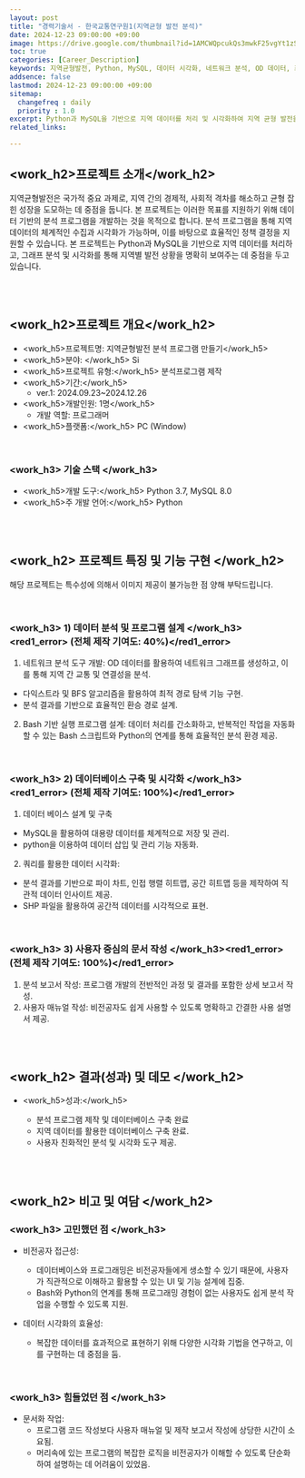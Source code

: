 ```yaml
---
layout: post
title: "경력기술서 - 한국교통연구원1(지역균형 발전 분석)"
date: 2024-12-23 09:00:00 +09:00
image: https://drive.google.com/thumbnail?id=1AMCWQpcukQs3mwkF25vgYt1zSixVzhzI
toc: true
categories: [Career_Description]
keywords: 지역균형발전, Python, MySQL, 데이터 시각화, 네트워크 분석, OD 데이터, 최적 경로, 데이터베이스 구축, 사용자 매뉴얼
addsence: false
lastmod: 2024-12-23 09:00:00 +09:00
sitemap:
  changefreq : daily
  priority : 1.0
excerpt: Python과 MySQL을 기반으로 지역 데이터를 처리 및 시각화하여 지역 균형 발전을 지원하는 분석 프로그램을 개발했습니다. 데이터베이스 구축, 네트워크 분석, 최적 경로 탐색, 시각화 도구 설계를 통해 효율적인 정책 결정을 지원합니다.
related_links:

---
```


## <work_h2>프로젝트 소개</work_h2>

지역균형발전은 국가적 중요 과제로, 지역 간의 경제적, 사회적 격차를 해소하고 균형 잡힌 성장을 도모하는 데 중점을 둡니다. 본 프로젝트는 이러한 목표를 지원하기 위해 데이터 기반의 분석 프로그램을 개발하는 것을 목적으로 합니다. 분석 프로그램을 통해 지역 데이터의 체계적인 수집과 시각화가 가능하며, 이를 바탕으로 효율적인 정책 결정을 지원할 수 있습니다.
본 프로젝트는 Python과 MySQL을 기반으로 지역 데이터를 처리하고, 그래프 분석 및 시각화를 통해 지역별 발전 상황을 명확히 보여주는 데 중점을 두고 있습니다.

<br>
<br>

## <work_h2>프로젝트 개요</work_h2>

- <span><work_h5>프로젝트명: 지역균형발전 분석 프로그램 만들기</work_h5> </span>
- <span><work_h5>분야: </work_h5> Si </span>
- <span><work_h5>프로젝트 유형:</work_h5> 분석프로그램 제작 </span>
- <span><work_h5>기간:</work_h5> </span>
  - ver.1: 2024.09.23~2024.12.26 
- <span><work_h5>개발인원: 1명</work_h5> </span>
  - 개발 역할: 프로그래머
- <span><work_h5>플랫폼:</work_h5> PC (Window) </span>

<br>

### <work_h3> 기술 스택 </work_h3>

- <span><work_h5>개발 도구:</work_h5> Python 3.7, MySQL 8.0 </span>
- <span><work_h5>주 개발 언어:</work_h5> Python </span>

<br>
<br>

## <work_h2> 프로젝트 특징 및 기능 구현 </work_h2>

해당 프로젝트는 특수성에 의해서 이미지 제공이 불가능한 점 양해 부탁드립니다.

<br>

### <work_h3> 1) 데이터 분석 및 프로그램 설계 </work_h3><red1_error> (전체 제작 기여도: 40%)</red1_error>

1. 네트워크 분석 도구 개발: OD 데이터를 활용하여 네트워크 그래프를 생성하고, 이를 통해 지역 간 교통 및 연결성을 분석.
  - 다익스트라 및 BFS 알고리즘을 활용하여 최적 경로 탐색 기능 구현.
  - 분석 결과를 기반으로 효율적인 환승 경로 설계.

2. Bash 기반 실행 프로그램 설계: 데이터 처리를 간소화하고, 반복적인 작업을 자동화할 수 있는 Bash 스크립트와 Python의 연계를 통해 효율적인 분석 환경 제공.

<br>

### <work_h3> 2) 데이터베이스 구축 및 시각화 </work_h3><red1_error> (전체 제작 기여도: 100%)</red1_error>

1. 데이터 베이스 설계 및 구축
  - MySQL을 활용하여 대용량 데이터를 체계적으로 저장 및 관리.
  - python을 이용하여 데이터 삽입 및 관리 기능 자동화.

2. 쿼리를 활용한 데이터 시각화:
  - 분석 결과를 기반으로 파이 차트, 인접 행렬 히트맵, 공간 히트맵 등을 제작하여 직관적 데이터 인사이트 제공.
  - SHP 파일을 활용하여 공간적 데이터를 시각적으로 표현.

<br>

### <work_h3> 3) 사용자 중심의 문서 작성 </work_h3><red1_error> (전체 제작 기여도: 100%)</red1_error>

1. 분석 보고서 작성: 프로그램 개발의 전반적인 과정 및 결과를 포함한 상세 보고서 작성.
2. 사용자 매뉴얼 작성: 비전공자도 쉽게 사용할 수 있도록 명확하고 간결한 사용 설명서 제공.

<br>
<br>

## <work_h2> 결과(성과) 및 데모 </work_h2>

- <span><work_h5>성과:</work_h5></span>

  - 분석 프로그램 제작 및 데이터베이스 구축 완료
  - 지역 데이터를 활용한 데이터베이스 구축 완료.
  - 사용자 친화적인 분석 및 시각화 도구 제공.

<br>
<br>

## <work_h2> 비고 및 여담 </work_h2>

### <work_h3> 고민했던 점 </work_h3>

- 비전공자 접근성:
  - 데이터베이스와 프로그래밍은 비전공자들에게 생소할 수 있기 때문에, 사용자가 직관적으로 이해하고 활용할 수 있는 UI 및 기능 설계에 집중.
  - Bash와 Python의 연계를 통해 프로그래밍 경험이 없는 사용자도 쉽게 분석 작업을 수행할 수 있도록 지원.

- 데이터 시각화의 효율성:
  - 복잡한 데이터를 효과적으로 표현하기 위해 다양한 시각화 기법을 연구하고, 이를 구현하는 데 중점을 둠.

<br>

### <work_h3> 힘들었던 점 </work_h3>

- 문서화 작업:
  - 프로그램 코드 작성보다 사용자 매뉴얼 및 제작 보고서 작성에 상당한 시간이 소요됨.
  - 머리속에 있는 프로그램의 복잡한 로직을 비전공자가 이해할 수 있도록 단순화하여 설명하는 데 어려움이 있었음.